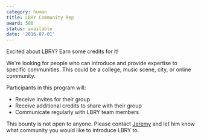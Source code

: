 ```yaml
---
category: human
title: LBRY Community Rep
award: 500
status: available
date: '2016-07-01'
---
```


Excited about LBRY? Earn some credits for it!

We're looking for people who can introduce and provide expertise to specific communities. This could be a college, music scene, city, or online community.

Participants in this program will:

- Receive invites for their group
- Receive additional credits to share with their group
- Communicate regularly with LBRY team members

This bounty is not open to anyone. Please contact [Jeremy](mailto:jeremy@lbry.io) and let him know what community you would like to introduce LBRY to.
